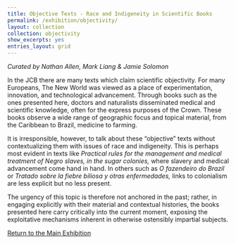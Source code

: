```yaml
---
title: Objective Texts - Race and Indigeneity in Scientific Books
permalink: /exhibition/objectivity/
layout: collection
collection: objectivity
show_excerpts: yes
entries_layout: grid
---
```

*Curated by Nathan Allen, Mark Liang & Jamie Solomon*

In the JCB there are many texts which claim scientific objectivity. For many Europeans, The New World was viewed as a place of experimentation, innovation, and technological advancement. Through books such as the ones presented here, doctors and naturalists disseminated medical and scientific knowledge, often for the express purposes of the Crown. These books observe a wide range of geographic focus and topical material, from the Caribbean to Brazil, medicine to farming.

It is irresponsible, however, to talk about these “objective” texts without contextualizing them with issues of race and indigeneity. This is perhaps most evident in texts like *Practical rules for the management and medical treatment of Negro slaves, in the sugar colonies,* where slavery and medical advancement come hand in hand.
In others such as *O fazendeiro do Brazil* or *Tratado sobre la fiebre biliosa y otras enfermedades,* links to colonialism are less explicit but no less present.

The urgency of this topic is therefore not anchored in the past; rather, in engaging explicitly with their material and contextual histories, the books presented here carry critically into the current moment, exposing the exploitative mechanisms inherent in otherwise ostensibly impartial subjects.

[Return to the Main Exhibition](/2019-bookhistory/exhibition/)


<!-- collection: exhibition
entries_layout: grid
show_excerpts: false
permalink: /exhibition/home/
 -->